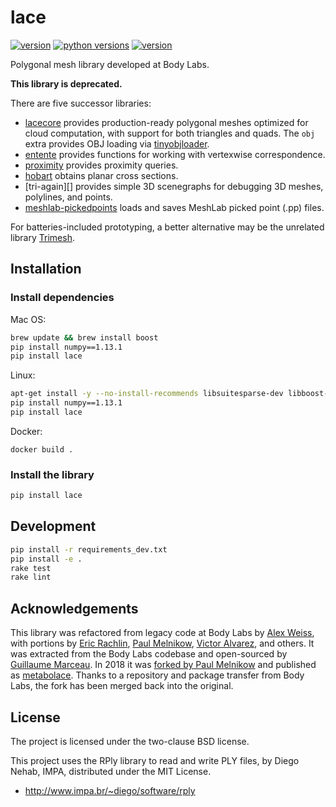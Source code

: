 lace
====

[![version](https://img.shields.io/pypi/v/lace?style=flat-square)][pypi]
[![python versions](https://img.shields.io/pypi/pyversions/lace?style=flat-square)][pypi]
[![version](https://img.shields.io/pypi/l/lace?style=flat-square)][pypi]

Polygonal mesh library developed at Body Labs.

**This library is deprecated.**

There are five successor libraries:

* [lacecore][] provides production-ready polygonal meshes optimized for cloud
  computation, with support for both triangles and quads. The `obj` extra
  provides OBJ loading via [tinyobjloader][].
* [entente][] provides functions for working with vertexwise correspondence.
* [proximity][] provides proximity queries.
* [hobart][] obtains planar cross sections.
* [tri-again][] provides simple 3D scenegraphs for debugging 3D meshes,
  polylines, and points.
* [meshlab-pickedpoints][] loads and saves MeshLab picked point (.pp) files.

For batteries-included prototyping, a better alternative may be the unrelated
library [Trimesh][].


[pypi]: https://pypi.org/project/lace/
[lacecore]: https://github.com/lace/lacecore
[tinyobjloader]: https://github.com/tinyobjloader/tinyobjloader
[entente]: https://github.com/lace/entente/
[hobart]: https://github.com/lace/hobart
[meshlab-pickedpoints]: https://github.com/lace/meshlab-pickedpoints
[proximity]: https://github.com/lace/proximity
[trimesh]: https://trimsh.org/


Installation
------------

### Install dependencies

Mac OS:
```sh
brew update && brew install boost
pip install numpy==1.13.1
pip install lace
```

Linux:
```sh
apt-get install -y --no-install-recommends libsuitesparse-dev libboost-dev
pip install numpy==1.13.1
pip install lace
```

Docker:
```
docker build .
```

### Install the library

```sh
pip install lace
```


Development
-----------

```sh
pip install -r requirements_dev.txt
pip install -e .
rake test
rake lint
```


Acknowledgements
----------------

This library was refactored from legacy code at Body Labs by [Alex Weiss][],
with portions by [Eric Rachlin][], [Paul Melnikow][], [Victor Alvarez][],
and others. It was extracted from the Body Labs codebase and open-sourced by
[Guillaume Marceau][]. In 2018 it was [forked by Paul Melnikow][fork] and
published as [metabolace][fork pypi]. Thanks to a repository and package
transfer from Body Labs, the fork has been merged back into the original.

[alex weiss]: https://github.com/algrs
[eric rachlin]: https://github.com/eerac
[paul melnikow]: https://github.com/paulmelnikow
[victor alvarez]: https://github.com/yangmillstheory
[guillaume marceau]: https://github.com/gmarceau
[fork]: https://github.com/metabolize/lace
[fork pypi]: https://pypi.org/project/metabolace/


License
-------

The project is licensed under the two-clause BSD license.

This project uses the RPly library to read and write PLY files, by Diego Nehab,
IMPA, distributed under the MIT License.
 * http://www.impa.br/~diego/software/rply
